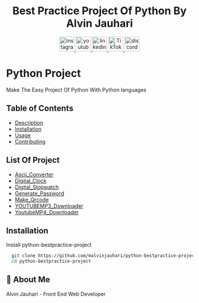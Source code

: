 ###
<h1 align="center">Best Practice Project Of Python By Alvin Jauhari</h1>

<div align="center">
  <a href="https://instagram.com/alvinjauhari" target="_blank">
    <img src="https://img.shields.io/static/v1?message=Instagram&logo=instagram&label=&color=E4405F&logoColor=white&labelColor=&style=for-the-badge" height="40" alt="instagram logo"  />
  </a>
  <a href="https://www.youtube.com/@malvinjauhari" target="_blank">
    <img src="https://img.shields.io/static/v1?message=Youtube&logo=youtube&label=&color=FF0000&logoColor=white&labelColor=&style=for-the-badge" height="40" alt="youtube logo"  />
  </a>
  <a href="https://www.youtube.com/@malvinjauhari" target="_blank">
    <img src="https://img.shields.io/static/v1?message=LinkedIn&logo=linkedin&label=&color=0077B5&logoColor=white&labelColor=&style=for-the-badge" height="40" alt="linkedin logo"  /
  /a>
  <a href="https://www.tiktok.com/@santrideveloper" target="_blank">
    <img src="https://img.shields.io/static/v1?message=TikTok&logo=tiktok&label=&color=000000&logoColor=white&labelColor=&style=for-the-badge" height="40" alt="TikTok logo" />
</a>
  <a href="https://www.discord/@username" target="_blank">
  <img src="https://img.shields.io/static/v1?message=Discord&logo=discord&label=&color=7289DA&logoColor=white&labelColor=&style=for-the-badge" height="40" alt="discord logo"  />
  </a>
</div>

# Python Project

Make The Easy Project Of Python With Python languages

## Table of Contents

- [Description](#description)
- [Installation](#installation)
- [Usage](#usage)
- [Contributing](#contributing)

## List Of Project
- [Ascii_Converter](#Ascii_Converter) 
- [Digital_Clock](#Digital_Clock) 
- [Digital_Stopwatch](#Digital_Stopwatch)  
- [Generate_Password](#Generate_Password)   
- [Make_Qrcode](#Make_Qrcode)   
- [YOUTUBEMP3_Downloader](#YOUTUBEMP3_Downloader)   
- [YoutubeMP4_Downloader](#YoutubeMP4_Downloader)

## Installation

Install python-bestpractice-project

```bash
  git clone https://github.com/malvinjauhari/python-bestpractice-project.git
  cd python-bestpractice-project
```

## 🚀 About Me
Alvin Jauhari -  Front End Web Developer







